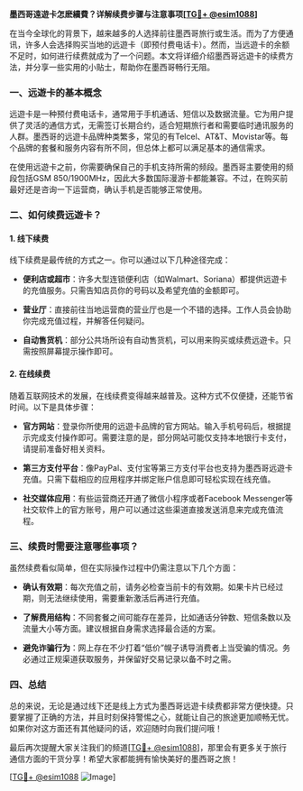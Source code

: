 **墨西哥遠遊卡怎麽續費？详解续费步骤与注意事项[[TG💪+ @esim1088](https://t.me/s/esim1088)]**

在当今全球化的背景下，越来越多的人选择前往墨西哥旅行或生活。而为了方便通讯，许多人会选择购买当地的远遊卡（即预付费电话卡）。然而，当远遊卡的余额不足时，如何进行续费就成为了一个问题。本文将详细介绍墨西哥远遊卡的续费方法，并分享一些实用的小贴士，帮助你在墨西哥畅行无阻。

### 一、远遊卡的基本概念

远遊卡是一种预付费电话卡，通常用于手机通话、短信以及数据流量。它为用户提供了灵活的通信方式，无需签订长期合约，适合短期旅行者和需要临时通讯服务的人群。墨西哥的远遊卡品牌种类繁多，常见的有Telcel、AT&T、Movistar等。每个品牌的套餐和服务内容有所不同，但总体上都可以满足基本的通信需求。

在使用远遊卡之前，你需要确保自己的手机支持所需的频段。墨西哥主要使用的频段包括GSM 850/1900MHz，因此大多数国际漫游卡都能兼容。不过，在购买前最好还是咨询一下运营商，确认手机是否能够正常使用。

### 二、如何续费远遊卡？

#### 1. 线下续费

线下续费是最传统的方式之一。你可以通过以下几种途径完成：

- **便利店或超市**：许多大型连锁便利店（如Walmart、Soriana）都提供远遊卡的充值服务。只需告知店员你的号码以及希望充值的金额即可。
  
- **营业厅**：直接前往当地运营商的营业厅也是一个不错的选择。工作人员会协助你完成充值过程，并解答任何疑问。

- **自动售货机**：部分公共场所设有自动售货机，可以用来购买或续费远遊卡。只需按照屏幕提示操作即可。

#### 2. 在线续费

随着互联网技术的发展，在线续费变得越来越普及。这种方式不仅便捷，还能节省时间。以下是具体步骤：

- **官方网站**：登录你所使用的远遊卡品牌的官方网站。输入手机号码后，根据提示完成支付操作即可。需要注意的是，部分网站可能仅支持本地银行卡支付，请提前准备好相关资料。

- **第三方支付平台**：像PayPal、支付宝等第三方支付平台也支持为墨西哥远遊卡充值。只需下载相应的应用程序并绑定账户信息即可轻松实现在线充值。

- **社交媒体应用**：有些运营商还开通了微信小程序或者Facebook Messenger等社交软件上的官方账号，用户可以通过这些渠道直接发送消息来完成充值流程。

### 三、续费时需要注意哪些事项？

虽然续费看似简单，但在实际操作过程中仍需注意以下几个方面：

- **确认有效期**：每次充值之前，请务必检查当前卡的有效期。如果卡片已经过期，则无法继续使用，需要重新激活后再进行充值。

- **了解费用结构**：不同套餐之间可能存在差异，比如通话分钟数、短信条数以及流量大小等方面。建议根据自身需求选择最合适的方案。

- **避免诈骗行为**：网上存在不少打着“低价”幌子诱导消费者上当受骗的情况。务必通过正规渠道获取服务，并保留好交易记录以备不时之需。

### 四、总结

总的来说，无论是通过线下还是线上方式为墨西哥远遊卡续费都非常方便快捷。只要掌握了正确的方法，并且时刻保持警惕之心，就能让自己的旅途更加顺畅无忧。如果你对这方面还有其他疑问的话，欢迎随时向我们提问哦！

最后再次提醒大家关注我们的频道[[TG💪+ @esim1088](https://t.me/s/esim1088)]，那里会有更多关于旅行通信方面的干货分享！希望大家都能拥有愉快美好的墨西哥之旅！

[[TG💪+ @esim1088](https://t.me/s/esim1088) ![Image](https://i.postimg.cc/4NQfJmqS/Snipaste-2025-05-13-00-14-12.png)]